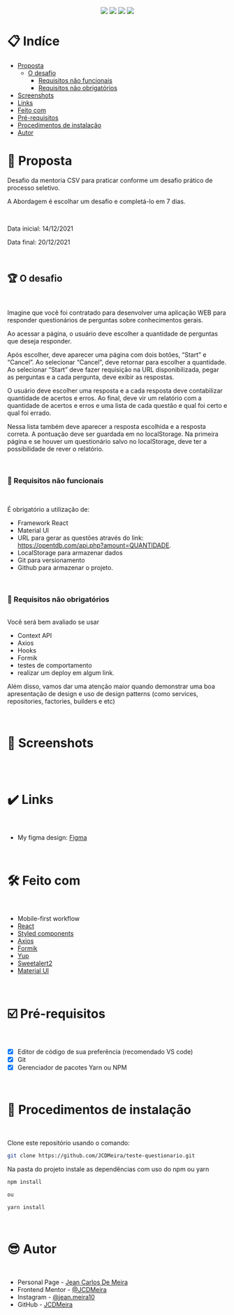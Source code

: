 <p align="center">
  <image
  src="https://img.shields.io/github/languages/count/JCDMeira/teste-questionario"
  />
  <image
  src="https://img.shields.io/github/languages/top/JCDMeira/teste-questionario"
  />
  <image
  src="https://img.shields.io/github/last-commit/JCDMeira/teste-questionario"
  />
  <image
  src="https://img.shields.io/github/watchers/JCDMeira/teste-questionario?style=social"
  />
</p>

# 📋 Indíce

- [Proposta](#id01)
  - [O desafio](#id01.1)
    - [Requisitos não funcionais ](#id01.1.1)
    - [Requisitos não obrigatórios](#id01.1.2)
- [Screenshots](#id02)
- [Links](#id03)
- [Feito com](#id04)
- [Pré-requisitos](#id05)
- [Procedimentos de instalação](#id06)
- [Autor](#id07)

# 🚀 Proposta <a name="id01"></a>

Desafio da mentoria CSV para praticar conforme um desafio prático de processo seletivo.

A Abordagem é escolhar um desafio e completá-lo em 7 dias.

<br />

Data inicial: 14/12/2021

Data final: 20/12/2021

<br />

## :trophy: O desafio <a name="id01.1"></a>

<br />

Imagine que você foi contratado para desenvolver uma aplicação WEB para responder questionários de perguntas sobre conhecimentos gerais.

Ao acessar a página, o usuário deve escolher a quantidade de perguntas que deseja responder.

Após escolher, deve aparecer uma página com dois botões, “Start” e “Cancel”. Ao selecionar “Cancel”, deve retornar para escolher a quantidade. Ao selecionar “Start” deve fazer requisição na URL disponibilizada, pegar as perguntas e a cada pergunta, deve exibir as respostas.

O usuário deve escolher uma resposta e a cada resposta deve contabilizar quantidade de acertos e erros. Ao final, deve vir um relatório com a quantidade de acertos e erros e uma lista de cada questão e qual foi certo e qual foi errado.

Nessa lista também deve aparecer a resposta escolhida e a resposta correta. A pontuação deve ser guardada em no localStorage. Na primeira página e se houver um questionário salvo no localStorage, deve ter a possibilidade de rever o relatório.

<br />

### :dart: Requisitos não funcionais <a name="id01.1.1"></a>

<br />

É obrigatório a utilização de:

- Framework React
- Material UI
- URL para gerar as questões através do link: https://opentdb.com/api.php?amount=QUANTIDADE.
- LocalStorage para armazenar dados
- Git para versionamento
- Github para armazenar o projeto.

<br />

### :pushpin: Requisitos não obrigatórios <a name="id01.1.2"></a>

<br />
Você será bem avaliado se usar

- Context API
- Axios
- Hooks
- Formik
- testes de comportamento
- realizar um deploy em algum link.

Além disso, vamos dar uma atenção maior quando demonstrar uma boa apresentação de design e uso de design patterns (como services, repositories, factories, builders e etc)

<br />

# :camera_flash: Screenshots <a name="id02"></a>

<br />

<!--
## :iphone: Mobile design

<p  align="center">
  <img width="300px" src="./presentation/mobile.png" align="center"></img>
</p>

## :iphone: Tablets design

<p  align="center"><img width="420px"  src="./presentation/i-pad.png" align="center"></img></p>

## :desktop_computer: Desktop design

<p  align="center"><img width="720px" src="./presentation/desktop.png" align="center"></img></p>

## chart_with_upwards_trend result of my work

<p  align="center"><img width="1080px" src="./presentation/design-x-myWork.gif" align="center"></img></p> -->

<br />

# :heavy_check_mark: Links <a name="id03"></a>

<br />

<!--
- Live Site URL: [check the result](https://jcdmeira-single-price.netlify.app) -->

- My figma design: [Figma](https://www.figma.com/file/Owi2kggo50lO0Czng4OrlG/projeto-teste?node-id=0%3A1)

<br />

# 🛠 Feito com <a name="id04"></a>

<br />

- Mobile-first workflow
- [React](https://reactjs.org/)
- [Styled components](https://styled-components.com)
- [Axios](https://www.npmjs.com/package/axios)
- [Formik](https://formik.org)
- [Yup](https://www.npmjs.com/package/yup)
- [Sweetalert2](https://github.com/sweetalert2/sweetalert2-react-content)
- [Material UI](https://mui.com/pt/)

<br />

# ☑️ Pré-requisitos <a name="id05"></a>

<br />

- [x] Editor de código de sua preferência (recomendado VS code)
- [x] Git
- [x] Gerenciador de pacotes Yarn ou NPM

<br />

# 📝 Procedimentos de instalação <a name="id06"></a>

<br />

Clone este repositório usando o comando:

```bash
git clone https://github.com/JCDMeira/teste-questionario.git
```

Na pasta do projeto instale as dependências com uso do npm ou yarn

```bash
npm install

ou

yarn install
```

<br />

# :sunglasses: Autor <a name="id07"></a>

<br />

- Personal Page - [Jean Carlos De Meira](https://jcdmeira.github.io)
- Frontend Mentor - [@JCDMeira](https://www.frontendmentor.io/profile/JCDMeira)
- Instagram - [@jean.meira10](https://www.instagram.com/jean.meira10/)
- GitHub - [JCDMeira](https://github.com/JCDMeira)
